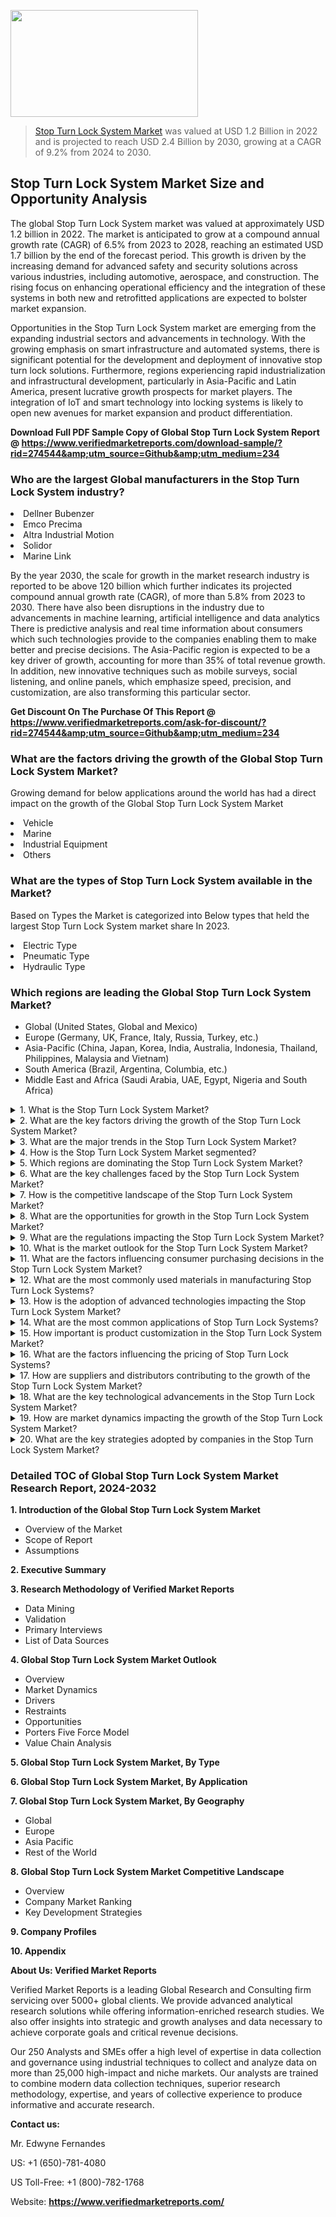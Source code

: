 
<img src="https://ffe5etoiles.com/wp-content/uploads/2024/12/MST1-300x171.png" alt="" width="300" height="171" class="alignnone size-medium wp-image-20088" /><blockquote><p><p><a href="https://www.verifiedmarketreports.com/download-sample/?rid=274544&utm_source=Github&utm_medium=234" target="_blank">Stop Turn Lock System Market</a> was valued at USD 1.2 Billion in 2022 and is projected to reach USD 2.4 Billion by 2030, growing at a CAGR of 9.2% from 2024 to 2030.</p></blockquote><p><h2>Stop Turn Lock System Market Size and Opportunity Analysis</h2> <p>The global Stop Turn Lock System market was valued at approximately USD 1.2 billion in 2022. The market is anticipated to grow at a compound annual growth rate (CAGR) of 6.5% from 2023 to 2028, reaching an estimated USD 1.7 billion by the end of the forecast period. This growth is driven by the increasing demand for advanced safety and security solutions across various industries, including automotive, aerospace, and construction. The rising focus on enhancing operational efficiency and the integration of these systems in both new and retrofitted applications are expected to bolster market expansion.</p> <p>Opportunities in the Stop Turn Lock System market are emerging from the expanding industrial sectors and advancements in technology. With the growing emphasis on smart infrastructure and automated systems, there is significant potential for the development and deployment of innovative stop turn lock solutions. Furthermore, regions experiencing rapid industrialization and infrastructural development, particularly in Asia-Pacific and Latin America, present lucrative growth prospects for market players. The integration of IoT and smart technology into locking systems is likely to open new avenues for market expansion and product differentiation.</p> </p><p class=""><strong>Download Full PDF Sample Copy of Global Stop Turn Lock System Report @ <a href="https://www.verifiedmarketreports.com/download-sample/?rid=274544&amp;utm_source=Github&amp;utm_medium=234" target="_blank">https://www.verifiedmarketreports.com/download-sample/?rid=274544&amp;utm_source=Github&amp;utm_medium=234</a></strong></p><h3 id="" class="">Who are the largest Global manufacturers in the Stop Turn Lock System industry?</h3><p><li>Dellner Bubenzer</li><li> Emco Precima</li><li> Altra Industrial Motion</li><li> Solidor</li><li> Marine Link</li></p><div class=""><div class="" dir="" data-message-author-role="" data-message-id="" data-message-model-slug=""><div class=""><div class=""><div class=""><div class="" dir="" data-message-author-role="" data-message-id="" data-message-model-slug=""><div class=""><div class=""><p>By the year 2030, the scale for growth in the market research industry is reported to be above 120 billion which further indicates its projected compound annual growth rate (CAGR), of more than 5.8% from 2023 to 2030. There have also been disruptions in the industry due to advancements in machine learning, artificial intelligence and data analytics There is predictive analysis and real time information about consumers which such technologies provide to the companies enabling them to make better and precise decisions. The Asia-Pacific region is expected to be a key driver of growth, accounting for more than 35% of total revenue growth. In addition, new innovative techniques such as mobile surveys, social listening, and online panels, which emphasize speed, precision, and customization, are also transforming this particular sector.</p><p><strong>Get Discount On The Purchase Of This Report @&nbsp; <a href="https://www.verifiedmarketreports.com/ask-for-discount/?rid=274544&amp;utm_source=Github&amp;utm_medium=234" target="_blank">https://www.verifiedmarketreports.com/ask-for-discount/?rid=274544&amp;utm_source=Github&amp;utm_medium=234</a></strong></p></div></div></div></div></div></div></div></div><h3 id="" class="">What are the factors driving the growth of the Global Stop Turn Lock System Market?</h3><p id="" class="">Growing demand for below applications around the world has had a direct impact on the growth of the Global Stop Turn Lock System Market</p><p id="" class=""><li>Vehicle</li><li> Marine</li><li> Industrial Equipment</li><li> Others</li></p><h3 id="" class="">What are the types of Stop Turn Lock System available in the Market?</h3><p id="" class="">Based on Types the Market is categorized into Below types that held the largest Stop Turn Lock System market share In 2023.</p><p id="" class=""><li>Electric Type</li><li> Pneumatic Type</li><li> Hydraulic Type</li></p><h3 id="" class="">Which regions are leading the Global Stop Turn Lock System Market?</h3><ul><li>Global (United States, Global and Mexico)</li><li>Europe (Germany, UK, France, Italy, Russia, Turkey, etc.)</li><li>Asia-Pacific (China, Japan, Korea, India, Australia, Indonesia, Thailand, Philippines, Malaysia and Vietnam)</li><li>South America (Brazil, Argentina, Columbia, etc.)</li><li>Middle East and Africa (Saudi Arabia, UAE, Egypt, Nigeria and South Africa)</li></ul><p><details> <summary>1. What is the Stop Turn Lock System Market?</summary> <p>The Stop Turn Lock System Market refers to the market for locks that are used to secure doors and other entry points by stopping them from turning or being locked.</p></details><details> <summary>2. What are the key factors driving the growth of the Stop Turn Lock System Market?</summary> <p>The growth of the Stop Turn Lock System Market is primarily driven by the increasing need for enhanced security systems in residential and commercial buildings.</p></details><details> <summary>3. What are the major trends in the Stop Turn Lock System Market?</summary> <p>Some major trends in the Stop Turn Lock System Market include the integration of advanced technologies like smart locks and the development of keyless entry systems.</p></details><details> <summary>4. How is the Stop Turn Lock System Market segmented?</summary> <p>The Stop Turn Lock System Market is segmented based on product type, end-user, and geography.</p></details><details> <summary>5. Which regions are dominating the Stop Turn Lock System Market?</summary> <p>The North American and European regions are dominating the Stop Turn Lock System Market, primarily due to the high adoption of advanced security systems.</p></details><details> <summary>6. What are the key challenges faced by the Stop Turn Lock System Market?</summary> <p>Some key challenges faced by the Stop Turn Lock System Market include high initial investment costs and the availability of alternative security solutions.</p></details><details> <summary>7. How is the competitive landscape of the Stop Turn Lock System Market?</summary> <p>The competitive landscape of the Stop Turn Lock System Market is characterized by the presence of both established players and new entrants, striving to offer innovative products and solutions.</p></details><details> <summary>8. What are the opportunities for growth in the Stop Turn Lock System Market?</summary> <p>Opportunities for growth in the Stop Turn Lock System Market include the increasing demand for smart home security systems and the growing focus on enhancing security in the commercial sector.</p></details><details> <summary>9. What are the regulations impacting the Stop Turn Lock System Market?</summary> <p>The Stop Turn Lock System Market is influenced by regulations related to building and construction codes, as well as data privacy and security standards.</p></details><details> <summary>10. What is the market outlook for the Stop Turn Lock System Market?</summary> <p>The Stop Turn Lock System Market is expected to witness steady growth in the coming years, driven by the increasing awareness about the importance of security and the development of advanced locking technologies.</p></details><details> <summary>11. What are the factors influencing consumer purchasing decisions in the Stop Turn Lock System Market?</summary> <p>Consumer purchasing decisions in the Stop Turn Lock System Market are influenced by factors such as product features, brand reputation, price, and after-sales service.</p></details><details> <summary>12. What are the most commonly used materials in manufacturing Stop Turn Lock Systems?</summary> <p>The most commonly used materials in manufacturing Stop Turn Lock Systems include steel, aluminum, and various alloys known for their durability and strength.</p></details><details> <summary>13. How is the adoption of advanced technologies impacting the Stop Turn Lock System Market?</summary> <p>The adoption of advanced technologies such as Internet of Things (IoT) and biometric authentication is driving innovation in the Stop Turn Lock System Market, leading to the development of more secure and convenient locking solutions.</p></details><details> <summary>14. What are the most common applications of Stop Turn Lock Systems?</summary> <p>The most common applications of Stop Turn Lock Systems include residential buildings, commercial establishments, industrial facilities, and automotive vehicles.</p></details><details> <summary>15. How important is product customization in the Stop Turn Lock System Market?</summary> <p>Product customization is becoming increasingly important in the Stop Turn Lock System Market as customers seek personalized security solutions that meet their specific needs and preferences.</p></details><details> <summary>16. What are the factors influencing the pricing of Stop Turn Lock Systems?</summary> <p>The pricing of Stop Turn Lock Systems is influenced by factors such as material costs, manufacturing processes, technology integration, and market competition.</p></details><details> <summary>17. How are suppliers and distributors contributing to the growth of the Stop Turn Lock System Market?</summary> <p>Suppliers and distributors play a vital role in the growth of the Stop Turn Lock System Market by ensuring the availability of a wide range of products and providing efficient distribution channels.</p></details><details> <summary>18. What are the key technological advancements in the Stop Turn Lock System Market?</summary> <p>Key technological advancements in the Stop Turn Lock System Market include the use of wireless communication, biometric recognition, and remote access control features.</p></details><details> <summary>19. How are market dynamics impacting the growth of the Stop Turn Lock System Market?</summary> <p>Market dynamics such as changing consumer preferences, technological innovation, and industry consolidation are influencing the growth and direction of the Stop Turn Lock System Market.</p></details><details> <summary>20. What are the key strategies adopted by companies in the Stop Turn Lock System Market?</summary> <p>Companies in the Stop Turn Lock System Market are adopting strategies such as product innovation, strategic partnerships, and market expansion to gain a competitive edge and enhance their market position.</p></details></p><h3 id="" class="">Detailed TOC of Global Stop Turn Lock System Market Research Report, 2024-2032</h3><p id="" class=""><strong>1. Introduction of the Global Stop Turn Lock System Market</strong></p><ul><li>Overview of the Market</li><li>Scope of Report</li><li>Assumptions</li></ul><p id="" class=""><strong>2. Executive Summary</strong></p><p id="" class=""><strong>3. Research Methodology of&nbsp;Verified Market Reports</strong></p><ul><li>Data Mining</li><li>Validation</li><li>Primary Interviews</li><li>List of Data Sources</li></ul><p id="" class=""><strong>4. Global Stop Turn Lock System Market Outlook</strong></p><ul><li>Overview</li><li>Market Dynamics</li><li>Drivers</li><li>Restraints</li><li>Opportunities</li><li>Porters Five Force Model</li><li>Value Chain Analysis</li></ul><p id="" class=""><strong>5. Global Stop Turn Lock System Market, By&nbsp;Type</strong></p><p id="" class=""><strong>6. Global Stop Turn Lock System Market, By Application</strong></p><p id="" class=""><strong>7. Global Stop Turn Lock System Market, By Geography</strong></p><ul><li>Global</li><li>Europe</li><li>Asia Pacific</li><li>Rest of the World</li></ul><p id="" class=""><strong>8. Global Stop Turn Lock System Market Competitive Landscape</strong></p><ul><li>Overview</li><li>Company Market Ranking</li><li>Key Development Strategies</li></ul><p id="" class=""><strong>9. Company Profiles</strong></p><p id="" class=""><strong>10. Appendix</strong></p><p id="" class=""><strong>About Us: Verified Market Reports</strong></p><p id="" class="">Verified Market Reports is a leading Global Research and Consulting firm servicing over 5000+ global clients. We provide advanced analytical research solutions while offering information-enriched research studies. We also offer insights into strategic and growth analyses and data necessary to achieve corporate goals and critical revenue decisions.</p><p id="" class="">Our 250 Analysts and SMEs offer a high level of expertise in data collection and governance using industrial techniques to collect and analyze data on more than 25,000 high-impact and niche markets. Our analysts are trained to combine modern data collection techniques, superior research methodology, expertise, and years of collective experience to produce informative and accurate research.</p><p id="" class=""><strong>Contact us:</strong></p><p id="" class="">Mr. Edwyne Fernandes</p><p id="" class="">US: +1 (650)-781-4080</p><p id="" class="">US Toll-Free: +1 (800)-782-1768</p><p id="" class="">Website: <a target="" data-test-app-aware-link=""><strong>https://www.verifiedmarketreports.com/</strong></a></p>

